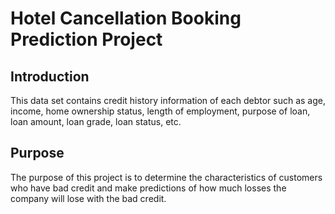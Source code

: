 # Hotel Cancellation Booking Prediction Project

## Introduction
This data set contains credit history information of each debtor such as age, income, home ownership status, length of employment, purpose of loan, loan amount, loan grade, loan status, etc.

## Purpose
The purpose of this project is to determine the characteristics of customers who have bad credit and make predictions of how much losses the company will lose with the bad credit.
